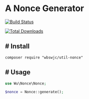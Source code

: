 # A Nonce Generator

[![Build Status](https://travis-ci.org/wbswjc/nonce-generator.png)](https://travis-ci.org/wbswjc/nonce-generator)

[![Total Downloads](https://poser.pugx.org/wbswjc/nonce/downloads)](https://packagist.org/packages/wbswjc/nonce)


## # Install

```shell
composer require "wbswjc/util-nonce"
```

## # Usage

```php
use Wu\Nonce\Nonce;

$nonce = Nonce::generate();
```
